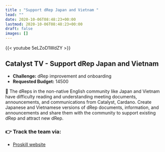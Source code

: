 ```yaml
---
title : "Support dRep Japan and Vietnam "
lead: ""
date: 2020-10-06T08:48:23+00:00
lastmod: 2020-10-06T08:48:23+00:00
draft: false
images: []
---
```


{{<  youtube 5eLZoD1WdZY >}}

## Catalyst TV - Support dRep Japan and Vietnam

- **Challenge:** dRep improvement and onboarding
- **Requested Budget:** 14500

🌟 The dReps in the non-native English community like Japan and Vietnam have difficulty reading and understanding meeting documents, announcements, and communications from Catalyst, Cardano. Create Japanese and Vietnamese versions of dRep documents, information, and announcements and share them with the community to support existing dRep and attract new dRep.


### 👉  Track the team via:

- [Proskill website](https://proskills39.com)
